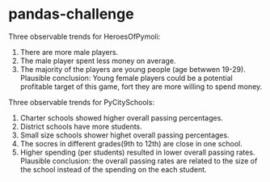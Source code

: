 # pandas-challenge
Three observable trends for HeroesOfPymoli:
1. There are more male players.
2. The male player spent less money on average. 
3. The majority of the players are young people (age betwwen 19-29).
Plausible conclusion: Young female players could be a potential profitable target of this game, fort they are more willing to spend money. 

Three observable trends for PyCitySchools:
1. Charter schools showed higher overall passing percentages. 
2. District schools have more students. 
3. Small size schools shower highet overall passing percentages.
4. The socres in different grades(9th to 12th) are close in one school.  
5. Higher spending (per students) resulted in lower overall passing rates. 
Plausible conclusion: the overall passing rates are related to the size of the school instead of the spending on the each student. 


